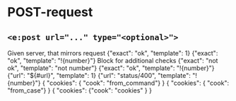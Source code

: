 # POST-request
## `<e:post url="..." type="<optional>">`

<div>
    <e:summary/>
    <e:given>
        Given server, that mirrors request
    </e:given>
    <e:example name="Body check" status="ExpectedToFail" print="true">
         <e:post url="relative/url">
            <e:case desc="Happy-path">
                <body>
                    {"exact": "ok", "template": 1}
                </body>
                <expected>
                    {"exact": "ok", "template": "!{number}"}
                </expected>
                <e:check>
                  <span c:assertTrue="true">Block for additional checks</span>
                </e:check>
            </e:case>
            <e:case desc="Неверный ответ">
                <body>
                    {"exact": "not ok", "template": "not number"}
                </body>
                <expected>
                    {"exact": "ok", "template": "!{number}"}
                </expected>
            </e:case>
        </e:post>
    </e:example>
    <e:example name="Status code check" status="ExpectedToFail" print="true">
        <e:post url="status/400" type="text/plain">
            <e:case desc="Placeholders can be used inside body block">
                <body>
                    {"url": "${#url}", "template": 1}
                </body>
                <expected>
                    {"url": "status/400", "template": "!{number}"}
                </expected>
            </e:case>
        </e:post>
    </e:example>
    <e:example name="Cookies" print="true">
        <e:post url="cookies" cookies="cook=from_command">
            <e:case desc="Can be set in command">
                <body/>
                <expected>
                    {
                      "cookies": { "cook": "from_command"}
                    }
                </expected>
            </e:case>
            <e:case cookies="cook=from_case" desc="Can be override by case">
                <body/>
                <expected>
                    {
                      "cookies": { "cook": "from_case"}
                    }
                </expected>
            </e:case>
            <e:case cookies="cook=${#url}" desc="Placeholders can be used">
                <body/>
                <expected>
                    {
                      "cookies": {"cook": "cookies" }
                    }
                </expected>
            </e:case>
        </e:post>
    </e:example>
</div>
